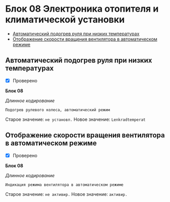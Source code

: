 # Блок 08 Электроника отопителя и климатической установки
* [Автоматический подогрев руля при низких температурах](#автоматический-подогрев-руля-при-низких-температурах)
* [Отображение скорости вращения вентилятора в автоматическом режиме](#отображение-скорости-вращения-вентилятора-в-автоматическом-режиме)

## Автоматический подогрев руля при низких температурах
- [x] Проверено

**Блок 08**

*Длинное кодирование*

`Подогрев рулевого колеса, автоматический режим`

Старое значение: `не установл.` Новое значение: `Lenkradtemperat`

## Отображение скорости вращения вентилятора в автоматическом режиме
- [x] Проверено

**Блок 08**

*Длинное кодирование*

`Индикация режима вентилятора в автоматическом режиме`

Старое значение: `не активир.` Новое значение: `активир.`
